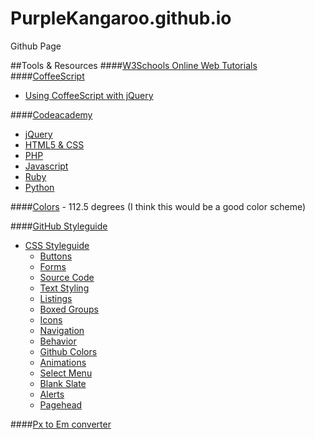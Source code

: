 PurpleKangaroo.github.io
========================

Github Page

##Tools & Resources
####[W3Schools Online Web Tutorials](http://www.w3schools.com/)
####[CoffeeScript](http://coffeescript.org/)
- [Using CoffeeScript with jQuery](http://www.yelotofu.com/2012/02/first-steps-to-using-jquery-with-coffeescript/)

####[Codeacademy](http://www.google.com/url?sa=t&rct=j&q=code%20academy&source=web&cd=1&cad=rja&ved=0CCUQFjAA&url=http%3A%2F%2Fwww.codecademy.com%2F&ei=fmwGU__sIpK8oQTPm4HwAQ&usg=AFQjCNGZX2lv2OpP_RdAa665qAy5vJy0tQ&sig2=lypLIIUlHMjK4OVJbfAa0g&bvm=bv.61725948,d.cGU)
- [jQuery](https://www.google.com/url?sa=t&rct=j&q=&esrc=s&source=web&cd=1&cad=rja&ved=0CC0QFjAA&url=http%3A%2F%2Fwww.codecademy.com%2Ftracks%2Fjquery&ei=AmsGU4u8NYbtoASowoKgAg&usg=AFQjCNGi1C7BZCQuuQYUPyL8r2eoVtDRdw&sig2=SUI6uZ5RKR-hELYf7K_xlw&bvm=bv.61725948,d.cGU)
- [HTML5 & CSS](https://www.google.com/url?sa=t&rct=j&q=&esrc=s&source=web&cd=1&cad=rja&ved=0CCsQFjAA&url=http%3A%2F%2Fwww.codecademy.com%2Ftracks%2Fweb&ei=q2sGU9T1MpTsoATW54CAAg&usg=AFQjCNHaNDsBR4KMg0oV0vuud6cc2FNJ1g&sig2=XLeqdMIa0LADsIxr1GhPCg&bvm=bv.61725948,d.cGU)
- [PHP](https://www.google.com/url?sa=t&rct=j&q=&esrc=s&source=web&cd=1&cad=rja&ved=0CCsQFjAA&url=http%3A%2F%2Fwww.codecademy.com%2Ftracks%2Fphp&ei=y2sGU__nBIaFoQSnj4DgAQ&usg=AFQjCNFrPmqmzJwEKZg9ButXxL2Qs-iDOg&sig2=te_WuhLb6MUXc7OrGRgXKg)
- [Javascript](https://www.google.com/url?sa=t&rct=j&q=&esrc=s&source=web&cd=1&cad=rja&ved=0CC0QFjAA&url=http%3A%2F%2Fwww.codecademy.com%2Ftracks%2Fjavascript&ei=DGwGU5PGJJKHogSz_YHoAQ&usg=AFQjCNH4VLTHyFZuOcs95WOkzfKc7-TRLA&sig2=CYW-K22CIUI2xrxPsdo5zw&bvm=bv.61725948,d.cGU)
- [Ruby](http://www.google.com/url?sa=t&rct=j&q=code+academy+ruby&source=web&cd=1&cad=rja&ved=0CCcQFjAA&url=http%3A%2F%2Fwww.codecademy.com%2Ftracks%2Fruby&ei=KWwGU9OqI9D1oATK34LwAQ&usg=AFQjCNEnvQvp-W00ok_oFfW0a8xfcTX4KA&sig2=tprWlRYbuX2dQiW5Z3-z3g&bvm=bv.61725948,d.cGU)
- [Python](http://www.google.com/url?sa=t&rct=j&q=code+academy+python&source=web&cd=1&cad=rja&ved=0CCoQFjAA&url=http%3A%2F%2Fwww.codecademy.com%2Ftracks%2Fpython&ei=OmwGU6_xL4z1oAS70YDwAQ&usg=AFQjCNEpXsk3t1H14-YSm7MvosFYYX9QMA&sig2=HeBY9pE_eIXmg8EK9zF_ig&bvm=bv.61725948,d.cGU)

####[Colors](http://www.perbang.dk/rgb/9F00FF/) - 112.5 degrees (I think this would be a good color scheme)

####[GitHub Styleguide](https://github.com/styleguide)
- [CSS Styleguide](https://github.com/styleguide/css)
  - [Buttons](https://github.com/styleguide/css/1.0)
  - [Forms](https://github.com/styleguide/css/2.0)
  - [Source Code](https://github.com/styleguide/css/3.0)
  - [Text Styling](https://github.com/styleguide/css/4.0)
  - [Listings](https://github.com/styleguide/css/5.0)
  - [Boxed Groups](https://github.com/styleguide/css/6.0)
  - [Icons](https://github.com/styleguide/css/7.0)
  - [Navigation](https://github.com/styleguide/css/8.0)
  - [Behavior](https://github.com/styleguide/css/9.0)
  - [Github Colors](https://github.com/styleguide/css/11.0)
  - [Animations](https://github.com/styleguide/css/12.0)
  - [Select Menu](https://github.com/styleguide/css/13.0)
  - [Blank Slate](https://github.com/styleguide/css/14.0)
  - [Alerts](https://github.com/styleguide/css/15.0)
  - [Pagehead](https://github.com/styleguide/css/16.0)

####[Px to Em converter](http://pxtoem.com/)
